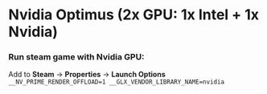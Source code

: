 # Nvidia Optimus (2x GPU: 1x Intel + 1x Nvidia)
### Run steam game with Nvidia GPU:
Add to **Steam** -> **Properties** -> **Launch Options**\
`__NV_PRIME_RENDER_OFFLOAD=1 __GLX_VENDOR_LIBRARY_NAME=nvidia`
